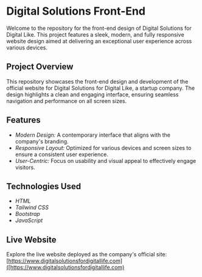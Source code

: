 # Digital Solutions Front-End

Welcome to the repository for the front-end design of Digital Solutions for Digital Like. This project features a sleek, modern, and fully responsive website design aimed at delivering an exceptional user experience across various devices.

## Project Overview

This repository showcases the front-end design and development of the official website for Digital Solutions for Digital Like, a startup company. The design highlights a clean and engaging interface, ensuring seamless navigation and performance on all screen sizes.

## Features

- *Modern Design:* A contemporary interface that aligns with the company's branding.
- *Responsive Layout:* Optimized for various devices and screen sizes to ensure a consistent user experience.
- *User-Centric:* Focus on usability and visual appeal to effectively engage visitors.

## Technologies Used

- *HTML*
- *Tailwind CSS*
- *Bootstrap*
- *JavaScript*

## Live Website

Explore the live website deployed as the company's official site: [https://www.digitalsolutionsfordigitallife.com]([https://www.digitalsolutionsfordigitallife.com)
